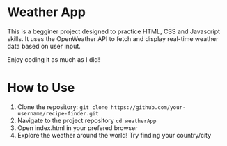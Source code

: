 # Weather App

This is a begginer project designed to practice HTML, CSS and Javascript skills. It uses the OpenWeather API to fetch and display real-time weather data based on user input.

Enjoy coding it as much as I did!

# How to Use
1. Clone the repository:
```git clone https://github.com/your-username/recipe-finder.git```
2. Navigate to the project repository
```cd weatherApp```
3. Open index.html in your prefered browser
5. Explore the weather around the world! Try finding your country/city
